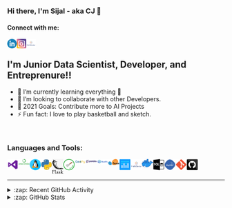 ### Hi there, I'm Sijal - aka CJ 👋


#### Connect with me:


[<img align="left" alt="Sijal | LinkedIn" width="22px" src="./icons/linkedin.png" />][linkedin]
[<img align="left" alt="Sijal | Instagram" width="22px" src="./icons/instagram.png" />][instagram]
[<img align="left" alt="Sijal | Tableau" width="22px" src="./icons/tableau.png" />][tableau]

<br />

## I'm Junior Data Scientist, Developer, and Entreprenure!!

- 🌱 I’m currently learning everything 🤣
- 👯 I’m looking to collaborate with other Developers.
- 🥅 2021 Goals: Contribute more to AI Projects
- ⚡ Fun fact: I love to play basketball and sketch.


<br />

### Languages and Tools:

[<img align="left" alt="Visual Studio Code" width="26px" src="./icons/visual studio.png" />][linkedin]
[<img align="left" alt="Ananconda" width="26px" src="./icons/anaconda.png" />][linkedin]
[<img align="left" alt="Linux" width="26px" src="./icons/linux.png" />][linkedin]
[<img align="left" alt="Python" width="26px" src="./icons/python.png" />][linkedin]
[<img align="left" alt="Flask" width="26px" src="./icons/flask.png" />][linkedin]
[<img align="left" alt="Scrapy" width="26px" src="./icons/scrapy.png" />][linkedin]
[<img align="left" alt="Geopy" width="26px" src="./icons/geopy.png" />][linkedin]
[<img align="left" alt="Pandas" width="26px" src="./icons/pandas.png" />][linkedin]
[<img align="left" alt="Numpy" width="26px" src="./icons/numpy.png" />][linkedin]
[<img align="left" alt="SciKitLearn" width="26px" src="./icons/scikitlearn.png" />][linkedin]
[<img align="left" alt="Plotly" width="26px" src="./icons/plotly.png" />][linkedin]
[<img align="left" alt="Tableau" width="26px" src="./icons/tableau.png" />][linkedin]
[<img align="left" alt="Docker" width="26px" src="./icons/docker.png" />][linkedin]
[<img align="left" alt="SQL" width="26px" src="./icons/sql.png" />][linkedin]
[<img align="left" alt="MySQL" width="26px" src="./icons/mysql.png" />][linkedin]
[<img align="left" alt="Git" width="26px" src="./icons/git.png" />][linkedin]
[<img align="left" alt="GitHub" width="26px" src="./icons/github.png" />][linkedin]

<br />
<br />

---


<details>
  <summary>:zap: Recent GitHub Activity</summary>
  
<!--START_SECTION:activity-->
1. ❌ Closed PR [#1](https://github.com/codeSTACKr/spotify-now-playing/pull/1) in [codeSTACKr/spotify-now-playing](https://github.com/codeSTACKr/spotify-now-playing)
2. 🗣 Commented on [#1](https://github.com/codeSTACKr/spotify-now-playing/issues/1) in [codeSTACKr/spotify-now-playing](https://github.com/codeSTACKr/spotify-now-playing)
3. ❗️ Closed issue [#8](https://github.com/codeSTACKr/free-developer-resources/issues/8) in [codeSTACKr/free-developer-resources](https://github.com/codeSTACKr/free-developer-resources)
4. 🗣 Commented on [#8](https://github.com/codeSTACKr/free-developer-resources/issues/8) in [codeSTACKr/free-developer-resources](https://github.com/codeSTACKr/free-developer-resources)
5. 🗣 Commented on [#7](https://github.com/codeSTACKr/free-developer-resources/issues/7) in [codeSTACKr/free-developer-resources](https://github.com/codeSTACKr/free-developer-resources)
<!--END_SECTION:activity-->

</details>

<details>
  <summary>:zap: GitHub Stats</summary>

  <img align="left" alt="codeSTACKr's GitHub Stats" src="https://github-readme-stats.codestackr.vercel.app/api?username=sijal001&show_icons=true&hide_border=true" />

</details>


[instagram]: https://www.instagram.com/oasis.sijal__/
[linkedin]: https://www.linkedin.com/in/sijal-kumar-joshi-b1545584/
[tableau]: https://public.tableau.com/profile/sijal3730#!/
